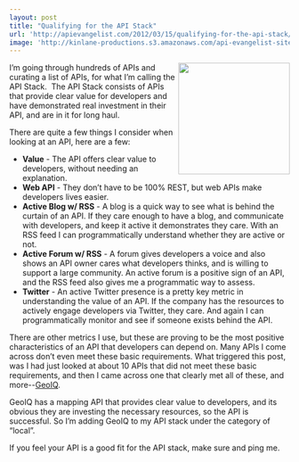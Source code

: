 ```yaml
---
layout: post
title: "Qualifying for the API Stack"
url: 'http://apievangelist.com/2012/03/15/qualifying-for-the-api-stack/'
image: 'http://kinlane-productions.s3.amazonaws.com/api-evangelist-site/blog/geoiq-logo.jpg'
---
```


[<img class="c1" src="http://kinlane-productions.s3.amazonaws.com/api-evangelist/geoiq/geoiq-logo.jpg" alt="" width="200" align="right" />][1]

I’m going through hundreds of APIs and curating a list of APIs, for what I’m calling the API Stack.  The API Stack consists of APIs that provide clear value for developers and have demonstrated real investment in their API, and are in it for long haul.

There are quite a few things I consider when looking at an API, here are a few:

  * **Value** \- The API offers clear value to developers, without needing an explanation.
  * **Web API** \- They don’t have to be 100% REST, but web APIs make developers lives easier.
  * **Active Blog w/ RSS** \- A blog is a quick way to see what is behind the curtain of an API. If they care enough to have a blog, and communicate with developers, and keep it active it demonstrates they care. With an RSS feed I can programmatically understand whether they are active or not.
  * **Active Forum w/ RSS** \- A forum gives developers a voice and also shows an API owner cares what developers thinks, and is willing to support a large community. An active forum is a positive sign of an API, and the RSS feed also gives me a programmatic way to assess.
  * **Twitter** \- An active Twitter presence is a pretty key metric in understanding the value of an API. If the company has the resources to actively engage developers via Twitter, they care. And again I can programmatically monitor and see if someone exists behind the API.

There are other metrics I use, but these are proving to be the most positive characteristics of an API that developers can depend on. Many APIs I come across don’t even meet these basic requirements. What triggered this post, was I had just looked at about 10 APIs that did not meet these basic requirements, and then I came across one that clearly met all of these, and more--[GeoIQ][1].

GeoIQ has a mapping API that provides clear value to developers, and its obvious they are investing the necessary resources, so the API is successful. So I’m adding GeoIQ to my API stack under the category of “local”.

If you feel your API is a good fit for the API stack, make sure and ping me.

   [1]: http://www.geoiq.com/
